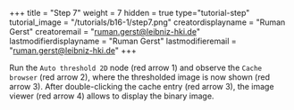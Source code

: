 +++
title = "Step 7"
weight = 7
hidden = true
type="tutorial-step"
tutorial_image = "/tutorials/b16-1/step7.png"
creatordisplayname = "Ruman Gerst"
creatoremail = "ruman.gerst@leibniz-hki.de"
lastmodifierdisplayname = "Ruman Gerst"
lastmodifieremail = "ruman.gerst@leibniz-hki.de"
+++

Run the `Auto threshold 2D` node (red arrow 1) and observe the `Cache browser` (red arrow 2), where the thresholded image is now shown (red arrow 3). After double-clicking the cache entry (red arrow 3), the image viewer (red arrow 4) allows to display the binary image. 

